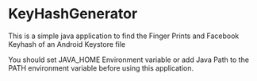 # KeyHashGenerator
This is a simple java application to find the Finger Prints and Facebook Keyhash of an Android Keystore file

You should set JAVA_HOME Environment variable or add Java Path to the PATH environment variable before using this application.

